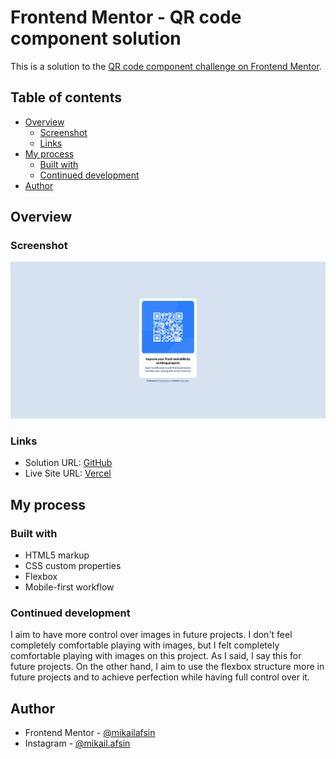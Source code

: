 # Frontend Mentor - QR code component solution

This is a solution to the [QR code component challenge on Frontend Mentor](https://www.frontendmentor.io/challenges/qr-code-component-iux_sIO_H).

## Table of contents

- [Overview](#overview)
  - [Screenshot](#screenshot)
  - [Links](#links)
- [My process](#my-process)
  - [Built with](#built-with)
  - [Continued development](#continued-development)
- [Author](#author)

## Overview

### Screenshot

![](./screenshot/screenshot.png)

### Links

- Solution URL: [GitHub](https://github.com/mikailafsin/frontend-mentor-qr-code-component-solution)
- Live Site URL: [Vercel](https://frontend-mentor-qr-code-component-solution-ten.vercel.app)

## My process

### Built with

- HTML5 markup
- CSS custom properties
- Flexbox
- Mobile-first workflow

### Continued development

I aim to have more control over images in future projects. I don't feel completely comfortable playing with images, but I felt completely comfortable playing with images on this project. As I said, I say this for future projects. On the other hand, I aim to use the flexbox structure more in future projects and to achieve perfection while having full control over it.

## Author

- Frontend Mentor - [@mikailafsin](https://www.frontendmentor.io/profile/mikailafsin)
- Instagram - [@mikail.afsin](https://www.instagram.com/mikail.afsin)